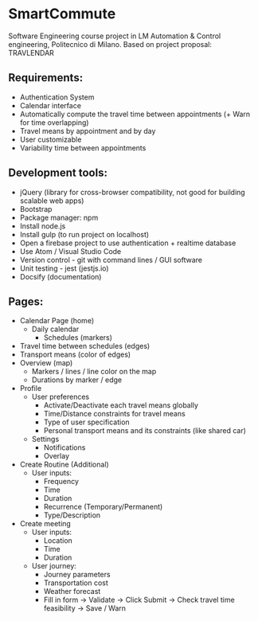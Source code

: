 # SmartCommute
Software Engineering course project in LM Automation &amp; Control engineering, Politecnico di Milano. Based on project proposal: TRAVLENDAR

## Requirements:
- Authentication System
- Calendar interface
- Automatically compute the travel time between appointments
(+ Warn for time overlapping)
- Travel means by appointment and by day
- User customizable
- Variability time between appointments

## Development tools:
- jQuery (library for cross-browser compatibility, not good for building scalable web apps)
- Bootstrap
- Package manager: npm
- Install node.js
- Install gulp (to run project on localhost)
- Open a firebase project to use authentication + realtime database
- Use Atom / Visual Studio Code
- Version control - git with command lines / GUI software
- Unit testing - jest (jestjs.io)
- Docsify (documentation)

## Pages:
- Calendar Page (home)
  - Daily calendar
    - Schedules (markers)
- Travel time between schedules (edges)
- Transport means (color of edges)
- Overview (map)
  - Markers / lines / line color on the map
  - Durations by marker / edge
- Profile
  - User preferences
    - Activate/Deactivate each travel means globally
    - Time/Distance constraints for travel means
    - Type of user specification
    - Personal transport means and its constraints (like shared car)
  - Settings
    - Notifications
    - Overlay
- Create Routine (Additional)
  - User inputs:
    - Frequency
    - Time
    - Duration  
    - Recurrence (Temporary/Permanent)
    - Type/Description
- Create meeting
  - User inputs:
    - Location
    - Time
    - Duration
  - User journey:
    - Journey parameters
    - Transportation cost
    - Weather forecast
    - Fill in form → Validate → Click Submit → Check travel time feasibility → Save / Warn
